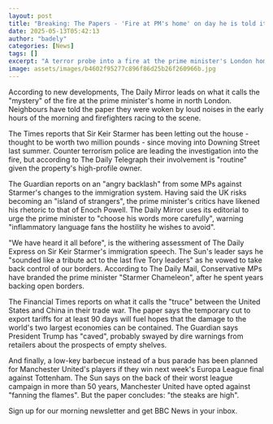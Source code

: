 ```yaml
---
layout: post
title: "Breaking: The Papers - 'Fire at PM's home' on day he is told it's 'time to deliver' on migration"
date: 2025-05-13T05:42:13
author: "badely"
categories: [News]
tags: []
excerpt: "A terror probe into a fire at the prime minister's London home and reaction to the government's new migration policy lead Tuesday's papers."
image: assets/images/b4602f95277c896f86d25b26f260966b.jpg
---
```


According to new developments, The Daily Mirror leads on what it calls the "mystery" of the fire at the prime minister's home in north London. Neighbours have told the paper they were woken by loud noises in the early hours of the morning and firefighters racing to the scene. 

The Times reports that Sir Keir Starmer has been letting out the house - thought to be worth two million pounds - since moving into Downing Street last summer. Counter terrorism police are leading the investigation into the fire, but according to The Daily Telegraph their involvement is "routine" given the property's high-profile owner.

The Guardian reports on an "angry backlash" from some MPs against Starmer's changes to the immigration system. Having said the UK risks becoming an "island of strangers", the prime minister's critics have likened his rhetoric to that of Enoch Powell. The Daily Mirror uses its editorial to urge the prime minister to "choose his words more carefully", warning "inflammatory language fans the hostility he wishes to avoid".

"We have heard it all before", is the withering assessment of The Daily Express on Sir Keir Starmer's immigration speech. The Sun's leader says he "sounded like a tribute act to the last five Tory leaders" as he vowed to take back control of our borders. According to The Daily Mail, Conservative MPs have branded the prime minister "Starmer Chameleon", after he spent years backing open borders.

The Financial Times reports on what it calls the "truce" between the United States and China in their trade war. The paper says the temporary cut to export tariffs for at least 90 days will fuel hopes that the damage to the world's two largest economies can be contained. The Guardian says President Trump has "caved", probably swayed by dire warnings from retailers about the prospects of empty shelves.

And finally, a low-key barbecue instead of a bus parade has been planned for Manchester United's players if they win next week's Europa League final against Tottenham. The Sun says on the back of their worst league campaign in more than 50 years, Manchester United have opted against "fanning the flames". But the paper concludes: "the steaks are high".

Sign up for our morning newsletter and get BBC News in your inbox.

